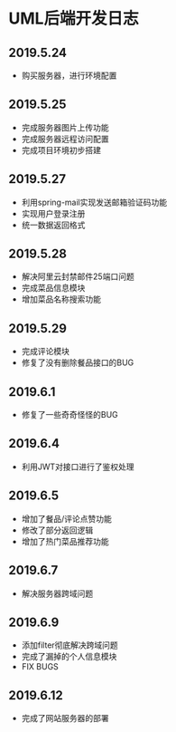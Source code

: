 # UML后端开发日志
## 2019.5.24
- 购买服务器，进行环境配置
## 2019.5.25
- 完成服务器图片上传功能
- 完成服务器远程访问配置
- 完成项目环境初步搭建
## 2019.5.27
- 利用spring-mail实现发送邮箱验证码功能
- 实现用户登录注册
- 统一数据返回格式
## 2019.5.28
- 解决阿里云封禁邮件25端口问题
- 完成菜品信息模块
- 增加菜品名称搜索功能
## 2019.5.29
- 完成评论模块
- 修复了没有删除餐品接口的BUG
## 2019.6.1
- 修复了一些奇奇怪怪的BUG
## 2019.6.4
- 利用JWT对接口进行了鉴权处理
## 2019.6.5
- 增加了餐品/评论点赞功能
- 修改了部分返回逻辑
- 增加了热门菜品推荐功能
## 2019.6.7
- 解决服务器跨域问题
## 2019.6.9
- 添加filter彻底解决跨域问题
- 完成了漏掉的个人信息模块
- FIX BUGS
## 2019.6.12
- 完成了网站服务器的部署